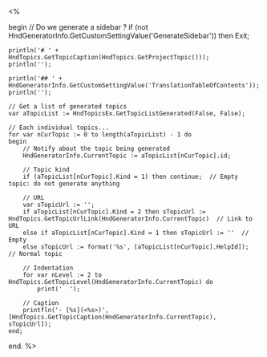 <%

begin
    // Do we generate a sidebar ?
    if (not HndGeneratorInfo.GetCustomSettingValue('GenerateSidebar')) then
        Exit;

    println('# ' + HndTopics.GetTopicCaption(HndTopics.GetProjectTopic()));
    println('');

    println('## ' + HndGeneratorInfo.GetCustomSettingValue('TranslationTableOfContents'));
    println('');

    // Get a list of generated topics
	var aTopicList := HndTopicsEx.GetTopicListGenerated(False, False);

	// Each individual topics...
	for var nCurTopic := 0 to length(aTopicList) - 1 do
	begin
		// Notify about the topic being generated
		HndGeneratorInfo.CurrentTopic := aTopicList[nCurTopic].id;

		// Topic kind
		if (aTopicList[nCurTopic].Kind = 1) then continue;  // Empty topic: do not generate anything

        // URL
        var sTopicUrl := '';
        if aTopicList[nCurTopic].Kind = 2 then sTopicUrl := HndTopics.GetTopicUrlLink(HndGeneratorInfo.CurrentTopic)  // Link to URL
        else if aTopicList[nCurTopic].Kind = 1 then sTopicUrl := ''  // Empty
        else sTopicUrl := format('%s', [aTopicList[nCurTopic].HelpId]);  // Normal topic

        // Indentation
        for var nLevel := 2 to HndTopics.GetTopicLevel(HndGeneratorInfo.CurrentTopic) do
            print('  ');

        // Caption
        printfln('- [%s](<%s>)', [HndTopics.GetTopicCaption(HndGeneratorInfo.CurrentTopic), sTopicUrl]);
    end;
end.
%>